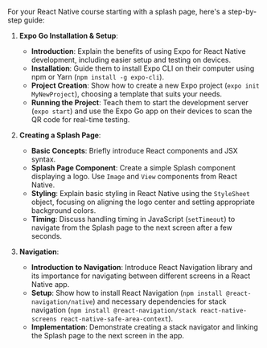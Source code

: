For your React Native course starting with a splash page, here's a step-by-step guide:

1. **Expo Go Installation & Setup**:
   - **Introduction**: Explain the benefits of using Expo for React Native development, including easier setup and testing on devices.
   - **Installation**: Guide them to install Expo CLI on their computer using npm or Yarn (`npm install -g expo-cli`).
   - **Project Creation**: Show how to create a new Expo project (`expo init MyNewProject`), choosing a template that suits your needs.
   - **Running the Project**: Teach them to start the development server (`expo start`) and use the Expo Go app on their devices to scan the QR code for real-time testing.

2. **Creating a Splash Page**:
   - **Basic Concepts**: Briefly introduce React components and JSX syntax.
   - **Splash Page Component**: Create a simple Splash component displaying a logo. Use `Image` and `View` components from React Native.
   - **Styling**: Explain basic styling in React Native using the `StyleSheet` object, focusing on aligning the logo center and setting appropriate background colors.
   - **Timing**: Discuss handling timing in JavaScript (`setTimeout`) to navigate from the Splash page to the next screen after a few seconds.

3. **Navigation**:
   - **Introduction to Navigation**: Introduce React Navigation library and its importance for navigating between different screens in a React Native app.
   - **Setup**: Show how to install React Navigation (`npm install @react-navigation/native`) and necessary dependencies for stack navigation (`npm install @react-navigation/stack react-native-screens react-native-safe-area-context`).
   - **Implementation**: Demonstrate creating a stack navigator and linking the Splash page to the next screen in the app.